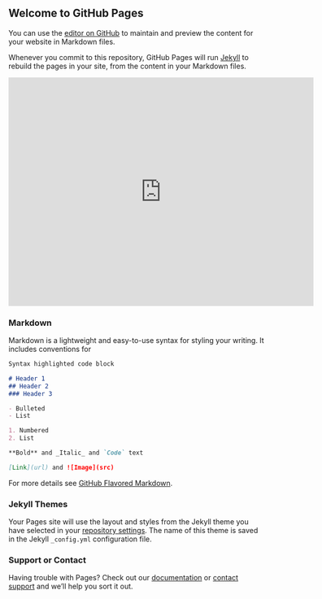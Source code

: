 ## Welcome to GitHub Pages

You can use the [editor on GitHub](https://github.com/jonas-agapito/manutencao-mapas/edit/gh-pages/index.md) to maintain and preview the content for your website in Markdown files.

Whenever you commit to this repository, GitHub Pages will run [Jekyll](https://jekyllrb.com/) to rebuild the pages in your site, from the content in your Markdown files.

<iframe src="https://www.google.com/maps/embed?pb=!1m18!1m12!1m3!1d306141.380212437!2d126.3453416664724!3d33.3711157139061!2m3!1f0!2f0!3f0!3m2!1i1024!2i768!4f13.1!3m3!1m2!1s0x350ce3544cc84045%3A0x66bc36d2981ebf31!2sJeju-do%2C+South+Korea!5e0!3m2!1sen!2sus!4v1473136714592" width="600" height="450" frameborder="0" style="border:0" allowfullscreen></iframe>

### Markdown

Markdown is a lightweight and easy-to-use syntax for styling your writing. It includes conventions for

```markdown
Syntax highlighted code block

# Header 1
## Header 2
### Header 3

- Bulleted
- List

1. Numbered
2. List

**Bold** and _Italic_ and `Code` text

[Link](url) and ![Image](src)
```

For more details see [GitHub Flavored Markdown](https://guides.github.com/features/mastering-markdown/).

### Jekyll Themes

Your Pages site will use the layout and styles from the Jekyll theme you have selected in your [repository settings](https://github.com/jonas-agapito/manutencao-mapas/settings). The name of this theme is saved in the Jekyll `_config.yml` configuration file.

### Support or Contact

Having trouble with Pages? Check out our [documentation](https://docs.github.com/categories/github-pages-basics/) or [contact support](https://github.com/contact) and we’ll help you sort it out.
